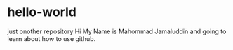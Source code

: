 # hello-world
just onother repository
Hi 
My Name is Mahommad Jamaluddin and going to learn about how to use github.
